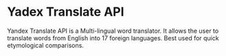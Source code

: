 <h1>Yadex Translate API</h1>
<p>Yandex Translate API is a Multi-lingual word translator. It allows the user to translate words from English into 17 foreign languages. Best used for quick etymological comparisons.</p>
